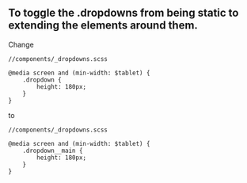 ## To toggle the .dropdowns from being static to extending the elements around them.
Change
```
//components/_dropdowns.scss

@media screen and (min-width: $tablet) {
    .dropdown {
        height: 180px;
    }
}
```
to
```
//components/_dropdowns.scss

@media screen and (min-width: $tablet) {
    .dropdown__main {
        height: 180px;
    }
}
```